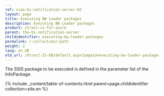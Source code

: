 ```yaml
---
ref: xiaa-bi-notification-server-02
layout: page
title: Executing BW Loader packages
description: Executing BW Loader packages
product: xtract-is-for-azure
parent: the-bi-notification-server
childidentifier: executing-bw-loader-packages
permalink: /:collection/:path
weight: 2
lang: en_GB
old_url: /Xtract-IS-EN/default.aspx?pageid=executing-bw-loader-packages
---
```

The SSIS package to be executed is defined in the parameter list of the InfoPackage.

{% include _content/table-of-contents.html parent=page.childidentifier collection=site.en %}